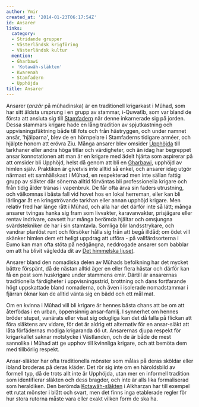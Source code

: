 ```yaml
---
author: Ymir
created_at: '2014-01-23T06:17:54Z'
id: Ansarer
links:
  category:
  - Stridande grupper
  - Västerländsk krigföring
  - Västerländsk kultur
  mention:
  - Gharbawi
  - 'Kotawâh-släkten'
  - Kwarenah
  - Stamfadern
  - Upphöjda
title: Ansarer
---
```


Ansarer (*anzâr* på mûhadinska) är en traditionell krigarkast i Mûhad, som har sitt äldsta ursprung
i en grupp av stammar, i-Quwatîb, som var bland de första att ansluta sig till [Stamfadern] när
denne inkarnerade sig på jorden. Dessa stammars krigare hade en lång tradition av spjutkastning och
uppvisningsfäktning både till fots och från hästryggen, och under namnet ansâr, 'hjälparna', blev de
en hörnpelare i Stamfaderns tidigare arméer, och hjälpte honom att erövra Ziu. Många ansarer blev
omsider [Upphöjda] till tarkhaner eller andra höga titlar och värdigheter, och än idag har begreppet
ansar konnotationen att man är en krigare med ädelt hjärta som aspirerar på att omsider bli Upphöjd,
helst då genom att bli en [Gharbawi], upphöjd av himlen själv. Praktiken är givetvis inte alltid så
enkel, och ansarer idag utgör närmast ett samhällskast i Mûhad, en respekterad men inte sällan
fattig grupp av släkter där sönerna alltid förväntas bli professionella krigare och från tidig ålder
tränas i vapenbruk. De får ofta ärva sin faders utrustning, och välkomnas i bästa fall vid hovet hos
en lokal herreman, eller kan bli lärlingar åt en kringströvande tarkhan eller annan upphöjd krigare.
Men relativ fred har länge rått i Mûhad, och alla har det därför inte så lätt; många ansarer tvingas
hanka sig fram som livvakter, karavanvakter, prisjägare eller rentav indrivare, oavsett hur många
berömda hjältar och omsjungna svärdstekniker de har i sin stamtavla. Somliga blir landsstrykare, och
vandrar planlöst runt och försöker hålla sig från att begå illdåd; om ödet vill skänker himlen dem
ett heligt uppdrag att utföra - på vallfärdsorterna i Eumo kan man ofta stöta på nedgångna,
neddrogade ansarer som babblar om att ha blivit vägledda dit av [Det himmelska ljuset].

Ansarer bland den nomadiska delen av Mûhads befolkning har det mycket bättre förspänt, då de nästan
alltid äger en eller flera hästar och därför kan få en post som huskrigare under stammens emir.
Därtill är ansarernas traditionella färdigheter i uppvisningsstrid, brottning och dans fortfarande
högt uppskattade bland nomaderna, och även i isolerade nomadstammar i fjärran öknar kan de alltid
vänta sig en bädd och ett mål mat.

Om en kvinna i Mûhad vill bli krigare är hennes bästa chans att be om att återfödas i en urban,
öppensinnig ansar-familj. I synnerhet om hennes bröder stupat, vanärats eller visat sig odugliga kan
det då falla på flickan att föra släktens arv vidare, för det är aldrig ett alternativ för en
ansar-släkt att låta förfädernas modiga krigaranda dö ut. Ansarernas djupa respekt för krigarkallet
saknar motstycke i Västlanden, och de är både de mest sannolika i Mûhad att ge upphov till kvinnliga
krigare, och att bemöta dem med tillbörlig respekt.

Ansar-släkter har ofta traditionella mönster som målas på deras sköldar eller ibland broderas på
deras kläder. Det rör sig inte om en häroldsbild av formell typ, då de trots allt inte är Upphöjda,
utan mer en informell tradition som identifierar släkten och dess bragder, och inte är alls lika
formaliserad som heraldiken. Den berömda [Kotawâh-släkten] i Alkharzan har till exempel ett rutat
mönster i blått och svart, men det finns inga etablerade regler för hur stora rutorna måste vara
eller exakt vilken form de ska ha.

  [Stamfadern]: Stamfadern
  [Upphöjda]: Upphöjda
  [Gharbawi]: Gharbawi
  [Det himmelska ljuset]: Kwarenah
  [Kotawâh-släkten]: Kotawâh-släkten